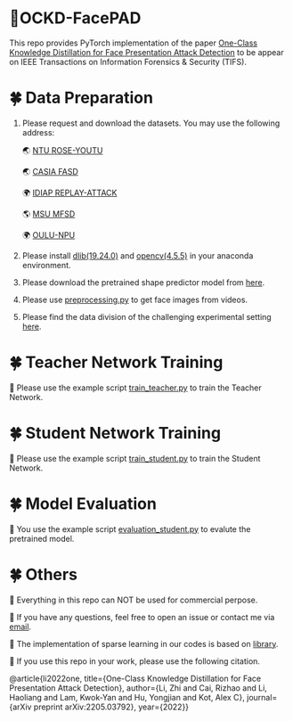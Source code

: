 # 🌼OCKD-FacePAD

This repo provides PyTorch implementation of the paper 
[One-Class Knowledge Distillation for Face Presentation Attack Detection](https://arxiv.org/pdf/2205.03792.pdf) to be appear on IEEE Transactions on Information Forensics & Security (TIFS).


#  🍀 Data Preparation 

1. Please request and download the datasets. You may use the following address:
 
   🌏 [NTU ROSE-YOUTU](https://rose1.ntu.edu.sg/dataset/faceLivenessDetection/)
   
   🌏 [CASIA FASD](http://www.cbsr.ia.ac.cn/english/FASDB_Agreement/Agreement.pdf)
   
   🌍 [IDIAP REPLAY-ATTACK](https://www.idiap.ch/en/dataset/replayattack)
   
   🌎 [MSU MFSD](https://drive.google.com/drive/folders/1nJCPdJ7R67xOiklF1omkfz4yHeJwhQsz)
   
   🌍 [OULU-NPU](https://www.sites.google.com/site/oulunpudatabase/welcome)


2. Please install [dlib(19.24.0)](https://anaconda.org/conda-forge/dlib) and [opencv(4.5.5)](https://anaconda.org/conda-forge/opencv) in your anaconda environment.
   
3. Please download the pretrained shape predictor model from [here](https://github.com/davisking/dlib-models/blob/master/shape_predictor_5_face_landmarks.dat.bz2).

4. Please use [preprocessing.py](https://github.com/lizhi-ntu/OCKD-FacePAD/blob/main/preprocessing.py) to get face images from videos. 

5. Please find the data division of the challenging experimental setting [here](https://github.com/lizhi-ntu/OCKD-FacePAD/blob/main/challenging_setting_data_division.txt).

# 🍀 Teacher Network Training

👀 Please use the example script [train_teacher.py](https://github.com/lizhi-ntu/OCKD-FacePAD/blob/main/train_teacher.py) to train the Teacher Network.

# 🍀 Student Network Training 

👀 Please use the example script [train_student.py](https://github.com/lizhi-ntu/OCKD-FacePAD/blob/main/train_student.py) to train the Student Network.

# 🍀 Model Evaluation

👀 You use the example script [evaluation_student.py](https://github.com/lizhi-ntu/OCKD-FacePAD/blob/main/evaluation_student.py) to evalute the pretrained model.

# 🍀 Others

👀 Everything in this repo can NOT be used for commercial perpose. 

👀 If you have any questions, feel free to open an issue or contact me via [email](https://github.com/lizhi-ntu/lizhi-ntu/blob/main/README.md).

👀 The implementation of sparse learning in our codes is based on [library](https://github.com/TimDettmers/sparse_learning).

👀 If you use this repo in your work, please use the following citation.

@article{li2022one, title={One-Class Knowledge Distillation for Face Presentation Attack Detection}, author={Li, Zhi and Cai, Rizhao and Li, Haoliang and Lam, Kwok-Yan and Hu, Yongjian and Kot, Alex C}, journal={arXiv preprint arXiv:2205.03792}, year={2022}}
